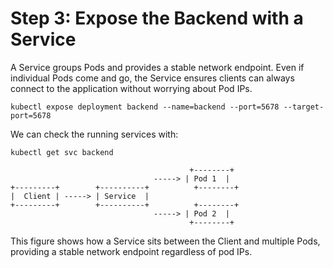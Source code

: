 # Step 3: Expose the Backend with a Service


A Service groups Pods and provides a stable network endpoint. Even if individual Pods come and go, the Service ensures clients can always connect to the application without worrying about Pod IPs.

```
kubectl expose deployment backend --name=backend --port=5678 --target-port=5678
```

We can check the running services with:
```
kubectl get svc backend
```

```
                                        +--------+
                                -----> | Pod 1  |
+---------+        +----------+          +--------+
|  Client | -----> | Service  |
+---------+        +----------+          +--------+
                                -----> | Pod 2  |
                                        +--------+
```

This figure shows how a Service sits between the Client and multiple Pods, providing a stable network endpoint regardless of pod IPs.